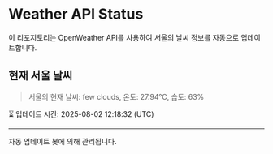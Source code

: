 
# Weather API Status

이 리포지토리는 OpenWeather API를 사용하여 서울의 날씨 정보를 자동으로 업데이트합니다.

## 현재 서울 날씨
> 서울의 현재 날씨: few clouds, 온도: 27.94°C, 습도: 63%

⏳ 업데이트 시간: 2025-08-02 12:18:32 (UTC)

---
자동 업데이트 봇에 의해 관리됩니다.
